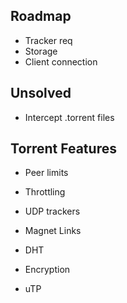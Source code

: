 ## Roadmap

* Tracker req
* Storage
* Client connection

## Unsolved

* Intercept .torrent files

## Torrent Features

* Peer limits
* Throttling
* UDP trackers

* Magnet Links
* DHT
* Encryption
* uTP
